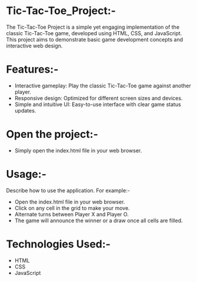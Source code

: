 # Tic-Tac-Toe_Project:-
The Tic-Tac-Toe Project is a simple yet engaging implementation of the classic Tic-Tac-Toe game, developed using HTML, CSS, and JavaScript. This project aims to demonstrate basic game development concepts and interactive web design.

# Features:-
 * Interactive gameplay: Play the classic Tic-Tac-Toe game against another player.
 * Responsive design: Optimized for different screen sizes and devices.
 * Simple and intuitive UI: Easy-to-use interface with clear game status updates.

# Open the project:-
 * Simply open the index.html file in your web browser.

# Usage:- 
 Describe how to use the application. For example:-
 * Open the index.html file in your web browser.
 * Click on any cell in the grid to make your move.
 * Alternate turns between Player X and Player O.
 * The game will announce the winner or a draw once all cells are filled.
# Technologies Used:- 
 * HTML
 * CSS
 * JavaScript
   
   
